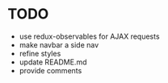 # TODO

* use redux-observables for AJAX requests
* make navbar a side nav
* refine styles
* update README.md
* provide comments
